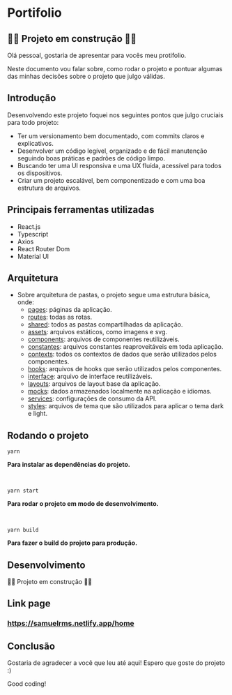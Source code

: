 # Portifolio

## 🚨🚨 Projeto em construção 🚨🚨

Olá pessoal, gostaria de apresentar para vocês meu protifolio.

Neste documento vou falar sobre, como rodar o projeto e pontuar algumas das minhas decisões sobre o projeto que julgo válidas.

## Introdução

Desenvolvendo este projeto foquei nos seguintes pontos que julgo cruciais para todo projeto:

- Ter um versionamento bem documentado, com commits claros e explicativos.
- Desenvolver um código legível, organizado e de fácil manutenção seguindo boas práticas e padrões de código limpo.
- Buscando ter uma UI responsiva e uma UX fluída, acessível para todos os dispositivos.
- Criar um projeto escalável, bem componentizado e com uma boa estrutura de arquivos.

## Principais ferramentas utilizadas

- React.js
- Typescript
- Axios
- React Router Dom
- Material UI

## Arquitetura

- Sobre arquitetura de pastas, o projeto segue uma estrutura básica, onde:
  - [pages](https://github.com/samuelrms/study-mui-with-ts/tree/main/src/shared/assets): páginas da aplicação.
  - [routes](https://github.com/samuelrms/study-mui-with-ts/tree/main/src/shared/assets): todas as rotas.
  - [shared](https://github.com/samuelrms/study-mui-with-ts/tree/main/src/shared): todos as pastas compartilhadas da aplicação.
  - [assets](https://github.com/samuelrms/study-mui-with-ts/tree/main/src/shared/assets): arquivos estáticos, como imagens e svg.
  - [components](https://github.com/samuelrms/study-mui-with-ts/tree/main/src/shared/components): arquivos de componentes reutilizáveis.
  - [constantes](https://github.com/samuelrms/study-mui-with-ts/tree/main/src/shared/components): arquivos constantes reaproveitáveis em toda aplicação.
  - [contexts](https://github.com/samuelrms/study-mui-with-ts/tree/main/src/shared/contexts): todos os contextos de dados que serão utilizados pelos componentes.
  - [hooks](https://github.com/samuelrms/study-mui-with-ts/tree/main/src/shared/hooks): arquivos de hooks que serão utilizados pelos componentes.
  - [interface](https://github.com/samuelrms/study-mui-with-ts/tree/main/src/shared/Interfaces): arquivo de interface reutilizáveis.
  - [layouts](https://github.com/samuelrms/study-mui-with-ts/tree/main/src/shared/layouts): arquivos de layout base da aplicação.
  - [mocks](https://github.com/samuelrms/study-mui-with-ts/tree/main/src/shared/mocks): dados armazenados localmente na aplicação e idiomas.
  - [services](https://github.com/samuelrms/study-mui-with-ts/tree/main/src/shared/services): configurações de consumo da API.
  - [styles](https://github.com/samuelrms/study-mui-with-ts/tree/main/src/shared/themes): arquivos de tema que são utilizados para aplicar o tema dark e light.
  
## Rodando o projeto
```
yarn
```
**Para instalar as dependências do projeto.**

<br>


```
yarn start
```
**Para rodar o projeto em modo de desenvolvimento.**

<br>

```
yarn build
```
**Para fazer o build do projeto para produção.**

## Desenvolvimento 

🚨🚨 Projeto em construção 🚨🚨

## Link page
### https://samuelrms.netlify.app/home

## Conclusão

Gostaria de agradecer a você que leu até aqui! Espero que goste do projeto :)

Good coding!
